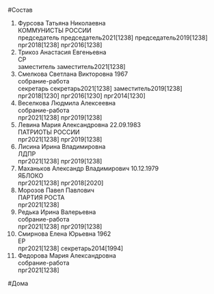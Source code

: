 #Состав  
1. Фурсова Татьяна Николаевна  
    КОММУНИСТЫ РОССИИ  
    председатель председатель2021[1238] председатель2019[1238] прг2018[1238] прг2016[1238]  
2. Трикоз Анастасия Евгеньевна  
    СР  
    заместитель заместитель2021[1238]  
3. Смелкова Светлана Викторовна 1967  
    собрание-работа  
    секретарь секретарь2021[1238] заместитель2019[1238] прг2018[1230] прг2016[1230] прг2014[1230]  
4. Веселкова Людмила Алексеевна  
    собрание-работа  
    прг2021[1238] прг2019[1238]  
5. Левина Мария Александровна 22.09.1983  
    ПАТРИОТЫ РОССИИ  
    прг2021[1238] прг2019[1238]  
6. Лисина Ирина Владимировна  
    ЛДПР  
    прг2021[1238] прг2019[1238]  
7. Маханьков Александр Владимирович 10.12.1979  
    ЯБЛОКО  
    прг2021[1238] прг2018[2020]  
8. Морозов Павел Павлович  
    ПАРТИЯ РОСТА  
    прг2021[1238]  
9. Редька Ирина Валерьевна  
    собрание-работа  
    прг2021[1238] прг2019[1238]  
10. Смирнова Елена Юрьевна 1962  
    ЕР  
    прг2021[1238] секретарь2014[1994]  
11. Федорова Мария Александровна  
    собрание-работа  
    прг2021[1238]  
  
#Дома  
